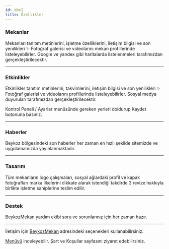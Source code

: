 ```yaml
---
id: doc2
title: Özellikler
---
```


### Mekanlar

Mekanları tanıtım metinlerini, işletme özelliklerini, iletişim bilgisi ve son yenilikleri ✨ Fotoğraf galerisi ve videolarını mekan profillerinde listeleyebilirler. Google ve yandex gibi haritalarda listelenmeleri tarafımızdan gerçekleştirilecektir.

---

### Etkinlikler

Etkinlikler tanıtım metinlerini, takvimlerini, iletişim bilgisi ve son yenilikleri ✨ Fotoğraf galerisi ve videolarını profillerinde listeleyebilirler. Sosyal medya duyuruları tarafımızdan gerçekleştirilecektir.

Kontrol Paneli / Ayarlar menüsünde gereken yerleri doldurup Kaydet butonuna basınız.

---

### Haberler
Beykoz bölgesindeki son haberler her zaman en hızlı şekilde sitemizde ve uygulamamızda yayınlanmaktadır.

---

### Tasarım
Tüm mekanların logo çalışmaları, sosyal ağlardaki profil ve kapak fotoğrafları marka ilkelerini dikkate alarak istendiği takdirde 3 revize hakkıyla birlikte işletme sahiplerine teslim edilir.

---

### Destek
BeykozMekan yardım ekibi soru ve sorunlarınız için her zaman hazır.

---

İletişim için [BeykozMekan](https://beykozmekan.com/iletisim) adresindeki seçenekleri kullanabilirsiniz.


[Menüyü](doc3.md) inceleyebilir. Şart ve Koşullar sayfasını ziyaret edebilirsiniz.